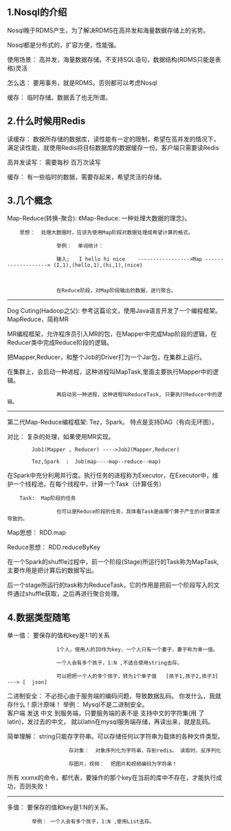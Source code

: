 ## 1.Nosql的介绍

Nosql晚于RDMS产生，为了解决RDMS在高并发和海量数据存储上的劣势。



Nosql都是分布式的，扩容方便，性能强。

使用场景： 高并发，海量数据存储。不支持SQL语句，数据结构(RDMS只能是表格)灵活



怎么选： 要用事务，就是RDMS。否则都可以考虑Nosql



缓存： 临时存储。数据丢了也无所谓。



## 2.什么时候用Redis

读缓存：  数据所存储的数据库，读性能有一定的限制，希望在高并发的情况下，满足读性能，就使用Redis将目标数据库的数据缓存一份。客户端只需要读Redis



高并发读写：  需要每秒 百万次读写



缓存： 有一些临时的数据，需要存起来，希望灵活的存储。



## 3.几个概念

Map-Reduce(转换-聚合):   《Map-Reduce: 一种处理大数据的理念》。

		思想：  处理大数据时，应该先使用Map阶段对数据处理成希望计算的格式。

					举例：  单词统计： 

					输入;   I hello hi nice    ----------------->Map -------------------> (I,1),(hello,1),(hi,1),(nice)



					在Reduce阶段，对Map阶段输出的数据，进行聚合。 



----





Dog Cuting(Hadoop之父):  参考这篇论文，使用Java语言开发了一个编程框架。 MapReduce，简称MR

MR编程框架，允许程序员引入MR的包，在Mapper中完成Map阶段的逻辑，在Reducer类中完成Reduce阶段的逻辑。

把Mapper,Reducer，和整个Job的Driver打为一个Jar包，在集群上运行。



在集群上，会启动一种进程，这种进程叫MapTask,里面主要执行Mapper中的逻辑。

					再启动另一种进程，这种进程叫ReduceTask, 只要执行Reducer中的逻辑。



-------

第二代Map-Reduce编程框架:  Tez，Spark。 特点是支持DAG（有向无环图）。



对比：   复杂的处理，如果使用MR实现。

			Job1(Mapper , Reducer) ---->Job2(Mapper,Reducer)

			Tez,Spark  :  Job(map----map--reduce--map)



在Spark中充分利用并行度。执行任务的进程称为Executor，在Executor中，维护一个线程池，在每个线程中，计算一个Task（计算任务）

		Task:  Map阶段的任务

					也可以是Reduce阶段的任务，具体看Task是由哪个算子产生的计算需求导致的。



Map思想：  RDD.map

Reduce思想：  RDD.reduceByKey



在一个Spark的shuffle过程中，前一个阶段(Stage)所运行的Task称为MapTask,主要作用是把计算后的数据写出。

后一个stage所运行的task称为ReduceTask，它的作用是把前一个阶段写入的文件通过shuffle获取，之后再进行聚合处理。



## 4.数据类型随笔

单一值：  要保存的值和key是1:1的关系

					1个人，使用人的ID作为key，一个人只有一个妻子，妻子称为单一值。

					一个人会有多个孩子，1:N ,不适合使用string去存。

					可以把把一个人的多个孩子，转为1个单子值   [孩子1,孩子2,孩子3]  ---> [  json] 



二进制安全： 不必担心由于服务端的编码问题，导致数据乱码。 你发什么，我就存什么！原汁原味！
    举例： Mysql不是二进制安全。	
    客户端 发送 中文 到服务端，只要服务端的表不是 支持中文的字符集(用 了 latin)，发过去的中文，
    就以latin在mysql服务端存储，再读出来，就是乱码。



简单理解： string只能存字符串。可以存储任何以字符串为载体的各种文件类型。

						存对象：  对象序列化为字符串，存到redis。 读取时，反序列化

						存图片，视频：  把图片和视频编码为字符串！



所有 xxxnx的命令，都代表，要操作的那个key在当前的库中不存在，才能执行成功，否则失败！



---------





多值：  要保存的值和key是1:N的关系。

			举例： 一个人会有多个孩子，1:N ,使用List去存。











